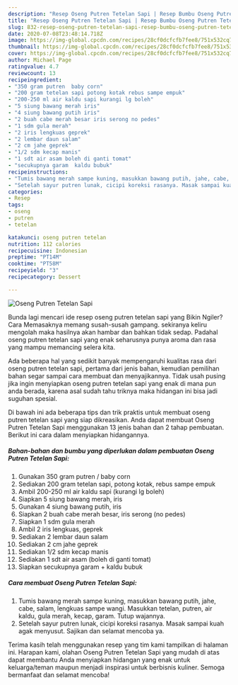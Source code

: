 ```yaml
---
description: "Resep Oseng Putren Tetelan Sapi | Resep Bumbu Oseng Putren Tetelan Sapi Yang Sedap"
title: "Resep Oseng Putren Tetelan Sapi | Resep Bumbu Oseng Putren Tetelan Sapi Yang Sedap"
slug: 832-resep-oseng-putren-tetelan-sapi-resep-bumbu-oseng-putren-tetelan-sapi-yang-sedap
date: 2020-07-08T23:48:14.718Z
image: https://img-global.cpcdn.com/recipes/28cf0dcfcfb7fee8/751x532cq70/oseng-putren-tetelan-sapi-foto-resep-utama.jpg
thumbnail: https://img-global.cpcdn.com/recipes/28cf0dcfcfb7fee8/751x532cq70/oseng-putren-tetelan-sapi-foto-resep-utama.jpg
cover: https://img-global.cpcdn.com/recipes/28cf0dcfcfb7fee8/751x532cq70/oseng-putren-tetelan-sapi-foto-resep-utama.jpg
author: Michael Page
ratingvalue: 4.7
reviewcount: 13
recipeingredient:
- "350 gram putren  baby corn"
- "200 gram tetelan sapi potong kotak rebus sampe empuk"
- "200-250 ml air kaldu sapi kurangi lg boleh"
- "5 siung bawang merah iris"
- "4 siung bawang putih iris"
- "2 buah cabe merah besar iris serong no pedes"
- "1 sdm gula merah"
- "2 iris lengkuas geprek"
- "2 lembar daun salam"
- "2 cm jahe geprek"
- "1/2 sdm kecap manis"
- "1 sdt air asam boleh di ganti tomat"
- "secukupnya garam  kaldu bubuk"
recipeinstructions:
- "Tumis bawang merah sampe kuning, masukkan bawang putih, jahe, cabe, salam, lengkuas sampe wangi. Masukkan tetelan, putren, air kaldu, gula merah, kecap, garam. Tutup wajannya."
- "Setelah sayur putren lunak, cicipi koreksi rasanya. Masak sampai kuah agak menyusut. Sajikan dan selamat mencoba ya."
categories:
- Resep
tags:
- oseng
- putren
- tetelan

katakunci: oseng putren tetelan 
nutrition: 112 calories
recipecuisine: Indonesian
preptime: "PT14M"
cooktime: "PT58M"
recipeyield: "3"
recipecategory: Dessert

---
```



![Oseng Putren Tetelan Sapi](https://img-global.cpcdn.com/recipes/28cf0dcfcfb7fee8/751x532cq70/oseng-putren-tetelan-sapi-foto-resep-utama.jpg)

Bunda lagi mencari ide resep oseng putren tetelan sapi yang Bikin Ngiler? Cara Memasaknya memang susah-susah gampang. sekiranya keliru mengolah maka hasilnya akan hambar dan bahkan tidak sedap. Padahal oseng putren tetelan sapi yang enak seharusnya punya aroma dan rasa yang mampu memancing selera kita.



Ada beberapa hal yang sedikit banyak mempengaruhi kualitas rasa dari oseng putren tetelan sapi, pertama dari jenis bahan, kemudian pemilihan bahan segar sampai cara membuat dan menyajikannya. Tidak usah pusing jika ingin menyiapkan oseng putren tetelan sapi yang enak di mana pun anda berada, karena asal sudah tahu triknya maka hidangan ini bisa jadi suguhan spesial.


Di bawah ini ada beberapa tips dan trik praktis untuk membuat oseng putren tetelan sapi yang siap dikreasikan. Anda dapat membuat Oseng Putren Tetelan Sapi menggunakan 13 jenis bahan dan 2 tahap pembuatan. Berikut ini cara dalam menyiapkan hidangannya.

<!--inarticleads1-->

##### Bahan-bahan dan bumbu yang diperlukan dalam pembuatan Oseng Putren Tetelan Sapi:

1. Gunakan 350 gram putren / baby corn
1. Sediakan 200 gram tetelan sapi, potong kotak, rebus sampe empuk
1. Ambil 200-250 ml air kaldu sapi (kurangi lg boleh)
1. Siapkan 5 siung bawang merah, iris
1. Gunakan 4 siung bawang putih, iris
1. Siapkan 2 buah cabe merah besar, iris serong (no pedes)
1. Siapkan 1 sdm gula merah
1. Ambil 2 iris lengkuas, geprek
1. Sediakan 2 lembar daun salam
1. Sediakan 2 cm jahe geprek
1. Sediakan 1/2 sdm kecap manis
1. Sediakan 1 sdt air asam (boleh di ganti tomat)
1. Siapkan secukupnya garam + kaldu bubuk




<!--inarticleads2-->

##### Cara membuat Oseng Putren Tetelan Sapi:

1. Tumis bawang merah sampe kuning, masukkan bawang putih, jahe, cabe, salam, lengkuas sampe wangi. Masukkan tetelan, putren, air kaldu, gula merah, kecap, garam. Tutup wajannya.
1. Setelah sayur putren lunak, cicipi koreksi rasanya. Masak sampai kuah agak menyusut. Sajikan dan selamat mencoba ya.




Terima kasih telah menggunakan resep yang tim kami tampilkan di halaman ini. Harapan kami, olahan Oseng Putren Tetelan Sapi yang mudah di atas dapat membantu Anda menyiapkan hidangan yang enak untuk keluarga/teman maupun menjadi inspirasi untuk berbisnis kuliner. Semoga bermanfaat dan selamat mencoba!
